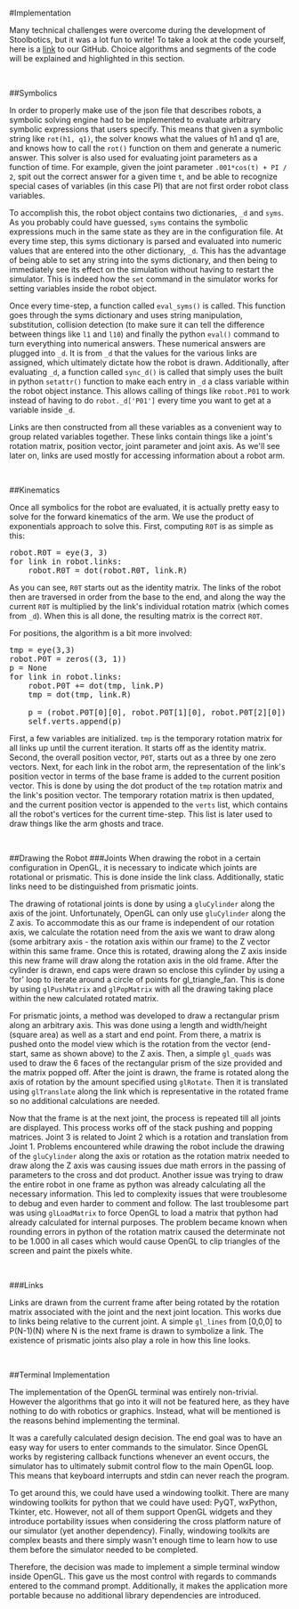 #Implementation

Many technical challenges were overcome during the development of Stoolbotics, but it was a lot fun to write! To take a look at the code yourself, here is a [link](https://github.com/Stonelinks/Stoolbotics) to our GitHub. Choice algorithms and segments of the code will be explained and highlighted in this section.

<br>

##Symbolics

In order to properly make use of the json file that describes robots, a symbolic solving engine had to be implemented to evaluate arbitrary symbolic expressions that users specify. This means that given a symbolic string like <code>rot(h1, q1)</code>, the solver knows what the values of h1 and q1 are, and knows how to call the <code>rot()</code> function on them and generate a numeric answer. This solver is also used for evaluating joint parameters as a function of time. For example, given the joint parameter <code>.001*cos(t) + PI / 2</code>, spit out the correct answer for a given time <code>t</code>, and be able to recognize special cases of variables (in this case PI) that are not first order robot class variables.

To accomplish this, the robot object contains two dictionaries, <code>\_d</code> and <code>syms</code>. As you probably could have guessed, <code>syms</code> contains the symbolic expressions much in the same state as they are in the configuration file. At every time step, this syms dictionary is parsed and evaluated into numeric values that are entered into the other dictionary, <code>\_d</code>. This has the advantage of being able to set any string into the syms dictionary, and then being to immediately see its effect on the simulation without having to restart the simulator. This is indeed how the <code>set</code> command in the simulator works for setting variables inside the robot object.

Once every time-step, a function called <code>eval_syms()</code> is called. This function goes through the syms dictionary and uses string manipulation, substitution, collision detection (to make sure it can tell the difference between things like <code>l1</code> and <code>l10</code>) and finally the python <code>eval()</code> command to turn everything into numerical answers. These numerical answers are plugged into <code>\_d</code>. It is from <code>\_d</code> that the values for the various links are assigned, which ultimately dictate how the robot is drawn. Additionally, after evaluating <code>\_d</code>, a function called <code>sync_d()</code> is called that simply uses the built in python <code>setattr()</code> function to make each entry in <code>\_d</code> a class variable within the robot object instance. This allows calling of things like <code>robot.P01</code> to work instead of having to do <code>robot._d['P01']</code> every time you want to get at a variable inside <code>\_d</code>.

Links are then constructed from all these variables as a convenient way to group related variables together. These links contain things like a joint's rotation matrix, position vector, joint parameter and joint axis. As we'll see later on, links are used mostly for accessing information about a robot arm.

<br>

##Kinematics

Once all symbolics for the robot are evaluated, it is actually pretty easy to solve for the forward kinematics of the arm. We use the product of exponentials approach to solve this. First, computing <code>R0T</code> is as simple as this:

<pre>
robot.R0T = eye(3, 3)
for link in robot.links:
    robot.R0T = dot(robot.R0T, link.R)
</pre>

As you can see, <code>R0T</code> starts out as the identity matrix. The links of the robot then are traversed in order from the base to the end, and along the way the current <code>R0T</code> is multiplied by the link's individual rotation matrix (which comes from <code>\_d</code>). When this is all done, the resulting matrix is the correct <code>R0T</code>.

For positions, the algorithm is a bit more involved:

<pre>
tmp = eye(3,3)
robot.P0T = zeros((3, 1))
p = None
for link in robot.links:
    robot.P0T += dot(tmp, link.P)
    tmp = dot(tmp, link.R)
    
    p = (robot.P0T[0][0], robot.P0T[1][0], robot.P0T[2][0])
    self.verts.append(p)
</pre>

First, a few variables are initialized. <code>tmp</code> is the temporary rotation matrix for all links up until the current iteration. It starts off as the identity matrix. Second, the overall position vector, <code>P0T</code>, starts out as a three by one zero vectors. Next, for each link in the robot arm, the representation of the link's position vector in terms of the base frame is added to the current position vector. This is done by using the dot product of the <code>tmp</code> rotation matrix and the link's position vector. The temporary rotation matrix is then updated, and the current position vector is appended to the <code>verts</code> list, which contains all the robot's vertices for the current time-step. This list is later used to draw things like the arm ghosts and trace.

<br>

##Drawing the Robot
###Joints
When drawing the robot in a certain configuration in OpenGL, it is necessary to indicate which joints are rotational or prismatic. This is done inside the link class. Additionally, static links need to be distinguished from prismatic joints.

The drawing of rotational joints is done by using a <code>gluCylinder</code> along the axis of the joint. Unfortunately, OpenGL can only use <code>gluCylinder</code> along the Z axis. To accommodate this as our frame is independent of our rotation axis, we calculate the rotation need from the axis we want to draw along (some arbitrary axis - the rotation axis within our frame) to the Z vector within this same frame. Once this is rotated, drawing along the Z axis inside this new frame will draw along the rotation axis in the old frame. After the cylinder is drawn, end caps were drawn so enclose this cylinder by using a &#8216;for&#8217; loop to iterate around a circle of points for gl_triangle_fan. This is done by using <code>glPushMatrix</code> and <code>glPopMatrix</code> with all the drawing taking place within the new calculated rotated matrix.

For prismatic joints, a method was developed to draw a rectangular prism along an arbitrary axis. This was done using a length and width/height (square area) as well as a start and end point. From there, a matrix is pushed onto the model view which is the rotation from the vector (end-start, same as shown above) to the Z axis. Then, a simple <code>gl_quads</code> was used to draw the 6 faces of the rectangular prism of the size provided and the matrix popped off. After the joint is drawn, the frame is rotated along the axis of rotation by the amount specified using <code>glRotate</code>. Then it is translated using <code>glTranslate</code> along the link which is representative in the rotated frame so no additional calculations are needed.

Now that the frame is at the next joint, the process is repeated till all joints are displayed. This process works off of the stack pushing and popping matrices. Joint 3 is related to Joint 2 which is a rotation and translation from Joint 1. Problems encountered while drawing the robot include the drawing of the <code>gluCylinder</code> along the axis or rotation as the rotation matrix needed to draw along the Z axis was causing issues due math errors in the passing of parameters to the cross and dot product. Another issue was trying to draw the entire robot in one frame as python was already calculating all the necessary information. This led to complexity issues that were troublesome to debug and even harder to comment and follow. The last troublesome part was using <code>glLoadMatrix</code> to force OpenGL to load a matrix that python had already calculated for internal purposes. The problem became known when rounding errors in python of the rotation matrix caused the determinate not to be 1.000 in all cases which would cause OpenGL to clip triangles of the screen and paint the pixels white.

<br>

###Links

Links are drawn from the current frame after being rotated by the rotation matrix associated with the joint and the next joint location. This works due to links being relative to the current joint. A simple <code>gl_lines</code> from [0,0,0] to P(N-1)(N) where N is the next frame is drawn to symbolize a link. The existence of prismatic joints also play a role in how this line looks.

<br>

##Terminal Implementation

The implementation of the OpenGL terminal was entirely non-trivial. However the algorithms that go into it will not be featured here, as they have nothing to do with robotics or graphics. Instead, what will be mentioned is the reasons behind implementing the terminal.

It was a carefully calculated design decision. The end goal was to have an easy way for users to enter commands to the simulator. Since OpenGL works by registering callback functions whenever an event occurs, the simulator has to ultimately submit control flow to the main OpenGL loop. This means that keyboard interrupts and stdin can never reach the program.

To get around this, we could have used a windowing toolkit. There are many windowing toolkits for python that we could have used: PyQT, wxPython, Tkinter, etc. However, not all of them support OpenGL widgets and they introduce portability issues when considering the cross platform nature of our simulator (yet another dependency). Finally, windowing toolkits are complex beasts and there simply wasn't enough time to learn how to use them before the simulator needed to be completed.

Therefore, the decision was made to implement a simple terminal window inside OpenGL. This gave us the most control with regards to commands entered to the command prompt. Additionally, it makes the application more portable because no additional library dependencies are introduced.

